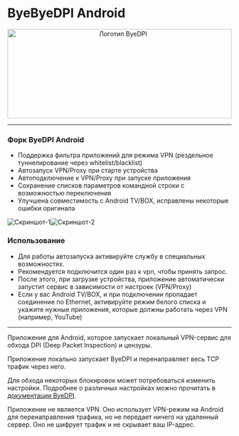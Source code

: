 # ByeByeDPI Android

<div style="text-align: center;">
  <img alt="Логотип ByeDPI" src="https://github.com/romanvht/ByeDPIAndroid/.github/images/logo.svg" width="100%" height="200px">
</div>

---

### Форк ByeDPI Android

* Поддержка фильтра приложений для режима VPN (рездельное туннелирование через whitelist/blacklist)
* Автозапуск VPN/Proxy при старте устройства
* Автоподключение к VPN/Proxy при запуске приложения
* Сохранение списков параметров командной строки с возможностью переключения
* Улучшена совместимость с Android TV/BOX, исправлены некоторые ошибки оригинала

<div style="display: flex; align-items: center;">
    <img alt="Скриншот-1" src="https://github.com/romanvht/ByeDPIAndroid/.github/images/settings_screen_2.png">
    <img alt="Скриншот-2" src="https://github.com/romanvht/ByeDPIAndroid/.github/images/apps_screen_2.png">
</div>

### Использование
* Для работы автозапуска активируйте службу в специальных возможностях.
* Рекомендуется подключится один раз к vpn, чтобы принять запрос.
* После этого, при загрузке устройства, приложение автоматически запустит сервис в зависимости от настроек (VPN/Proxy)
* Если у вас Android TV/BOX, и при подключении пропадает соединение по Ethernet, активируйте режим белого списка и укажите нужные приложения, которые должны работать через VPN (например, YouTube)

---

Приложение для Android, которое запускает локальный VPN-сервис для обхода DPI (Deep Packet Inspection) и цензуры.

Приложение локально запускает ByeDPI и перенаправляет весь TCP трафик через него.

Для обхода некоторых блокировок может потребоваться изменить настройки. Подробнее о различных настройках можно прочитать в [документации ByeDPI](https://github.com/hufrea/byedpi/blob/v0.13/README.md).

Приложение не является VPN. Оно использует VPN-режим на Android для перенаправления трафика, но не передает ничего на удаленный сервер. Оно не шифрует трафик и не скрывает ваш IP-адрес.
